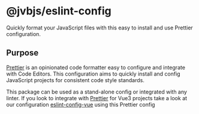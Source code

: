 # @jvbjs/eslint-config

Quickly format your JavaScript files with this easy to install and use Prettier configuration.

## Purpose

[Prettier](https://prettier.io/) is an opinionated code formatter easy to configure and integrate with Code Editors. This configuration aims to quickly install and config JavaScript projects for consistent code style standards.

This package can be used as a stand-alone config or integrated with any linter. If you look to integrate with [Prettier](https://prettier.io/) for Vue3 projects take a look at our configuration [eslint-config-vue](https://github.com/jvbf2e/eslint-config) using this Prettier config
